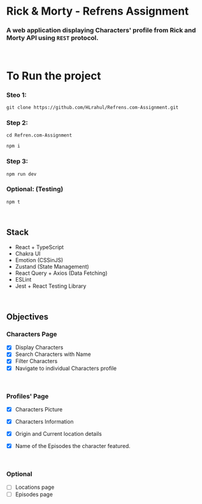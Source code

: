 # Rick & Morty - Refrens Assignment
### A web application displaying Characters' profile from Rick and Morty API using `REST` protocol.

<br />

# To Run the project 
### Steo 1:
```
git clone https://github.com/HLrahul/Refrens.com-Assignment.git
```

### Step 2:
```
cd Refren.com-Assignment
```
```
npm i
```

### Step 3:
```
npm run dev
```

### Optional: (Testing)
```
npm t
```

<br />

## Stack
- React + TypeScript
- Chakra UI
- Emotion (CSSinJS)
- Zustand (State Management)
- React Query + Axios (Data Fetching)
- ESLint
- Jest + React Testing Library

<br />

## Objectives
### Characters Page
- [x] Display Characters
- [x] Search Characters with Name
- [x] Filter Characters
- [x] Navigate to individual Characters profile

<br />

### Profiles' Page
- [x] Characters Picture
- [x] Characters Information
- [x] Origin and Current location details
- [x] Name of the Episodes the character featured.

  <br />

### Optional
- [ ] Locations page
- [ ] Episodes page